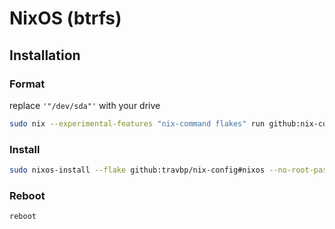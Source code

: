 # NixOS (btrfs)
## Installation
### Format

replace `'"/dev/sda"'` with your drive
```bash
sudo nix --experimental-features "nix-command flakes" run github:nix-community/disko -- --mode disko --flake github:travbp/nix-config#nixos --arg device '"/dev/sda"'
```

### Install

```bash
sudo nixos-install --flake github:travbp/nix-config#nixos --no-root-passwd
```

### Reboot

```bash
reboot
```
